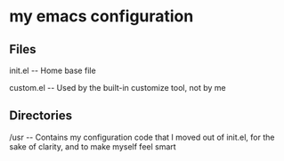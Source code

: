 # my emacs configuration

## Files

init.el
-- Home base file

custom.el
-- Used by the built-in customize tool, not by me

## Directories

/usr
-- Contains my configuration code that I moved out of init.el, for the sake of clarity, and to make myself feel smart

